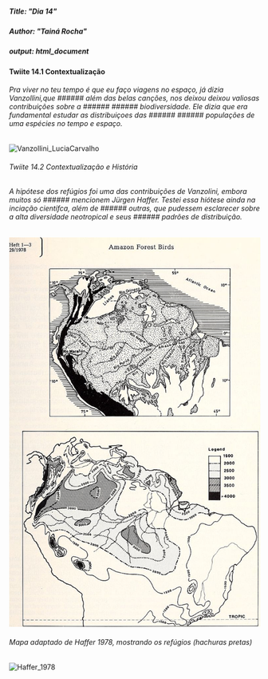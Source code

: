 ##### Title: "Dia 14"
##### Author: "Tainá Rocha"
##### output: html_document


#### Twiite 14.1 Contextualização 

###### Pra viver no teu tempo é que eu faço viagens no espaço, já dizia Vanzollini,que ###### além das belas canções, nos deixou deixou valiosas contribuições sobre a ###### ###### biodiversidade. Ele dizia que era fundamental estudar as distribuiçoes das ###### ###### populações de uma espécies no tempo e espaço.


![Vanzollini_LuciaCarvalho](https://user-images.githubusercontent.com/11633554/89956305-49417900-dc0b-11ea-96d7-635e56194581.png)



###### Twiite 14.2 Contextualização e História 

###### A hipótese dos refúgios foi uma das contribuições de Vanzolini, embora muitos só ###### mencionem Jürgen Haffer. Testei essa hiótese ainda na inciação científca, além de ###### outras, que pudessem esclarecer sobre a alta diversidade neotropical e seus ###### padrões de distribuição.   


![](Dia_14/images/Haffer_1978.png)


###### Mapa adaptado de Haffer 1978, mostrando os refúgios (hachuras pretas)


![Haffer_1978](https://user-images.githubusercontent.com/11633554/89956386-78f08100-dc0b-11ea-90cb-44faf5596593.png)

